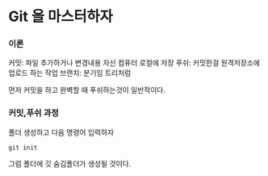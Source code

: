 # Git 을 마스터하자 

### 이론

커밋: 파일 추가하거나 변경내용 자신 컴퓨터 로컬에 저장 
푸쉬: 커밋한걸 원격저장소에 업로드 하는 작업
브랜치: 분기임 트리처럼

먼저 커밋을 하고 완벽할 때 푸쉬하는것이 일반적이다.

### 커밋,푸쉬 과정

폴더 생성하고 다음 명령어 입력하자

`git init
`

그럼 폴더에 깃 숨김폴더가 생성될 것이다.
